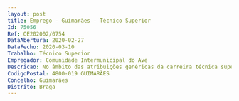 ```yaml
--- 
layout: post
title: Emprego - Guimarães - Técnico Superior
Id: 75056
Ref: OE202002/0754
DataAbertura: 2020-02-27
DataFecho: 2020-03-10
Trabalho: Técnico Superior
Empregador: Comunidade Intermunicipal do Ave
Descricao: No âmbito das atribuições genéricas da carreira técnica superior, de acordo com o disposto no anexo a que se refere o n.º 2 do artigo 88.º da LTFP. No âmbito das exigências específicas para o posto de trabalho  Supervisionar, orientar e monitorizar a atividade da brigada de sapadores florestais  Manter permanentemente atualizado o Sistema de Informação do Programa de Sapadores Florestais (SISF), com o registo da informação relativa à identificação dos sapadores florestais, da formação profissional, dos contratos de trabalho e seguros de acidentes de trabalho e da viatura, da atividade desenvolvida pela brigada, registos de ocorrência de incêndios e dos elementos relevantes da entidade titular  Apoiar na elaboração do plano anual de atividades dos sapadores florestais, bem como nos relatórios intermédios, nos termos do artigo 15.º do Decreto Lei n.º 8 2017, de 9 de janeiro  Apoiar na elaboração trimestral do plano de trabalhos de gestão de combustível  Promover a articulação das atividades da brigada de sapadores intermunicipais com as atividades promovidas pelo Gabinete Técnico Florestal Intermunicipal e dos Gabinetes Técnicos Florestais Municipais  Assegurar a silvicultura preventiva, na vertente da gestão de combustível florestal, com recurso a técnicas manuais, moto manuais, mecânicas ou fogo controlado, entre outras  Promover a manutenção e proteção de povoamentos florestais, no âmbito da gestão florestal e do controlo de agentes bióticos nocivos  Promover a silvicultura de carácter geral  Promover a manutenção e beneficiação de infraestruturas de defesa da floresta e de apoio à gestão florestal  Sensibilizar as populações para as normas de conduta em matéria de proteção florestal, nomeadamente no âmbito do uso do fogo, da limpeza das florestas e da fitossanidade  Promover a vigilância armada, primeira intervenção em incêndios florestais, apoio a operações de rescaldo e vigilância ativa pós rescaldo, no âmbito da proteção civil, sendo ainda um agente de proteção civil, nos termos da Lei de Bases Proteção Civil, aprovada pela Lei n.º 27 2006, de 3 de julho, alterada e republicada pela Lei n.º 80 2015, de 3 e agosto, com missões de intervenção de proteção civil previstas em diretivas operacionais específicas da Autoridade Nacional de Proteção Civil (ANPC)  Assegurar a operacionalidade e a manutenção de viaturas e equipamentos que lhe forem confiados  Comunicar a não operacionalidade do equipamento individual e coletivo, bem como a necessidade de manutenção ou substituição, em caso de perda ou deterioração grave, ou sempre que não assegure a funcionalidade e segurança da brigada de sapadores intermunicipais.	A descrição das funções em referência, não prejudica a atribuição ao trabalhador de funções, não expressamente mencionadas, que lhe sejam afins ou funcionalmente ligadas, para as quais detenham qualificação profissional adequada e que não impliquem a desvalorização profissional, nos termos do n.º 1 do artigo 81.º da LTFP.
CodigoPostal: 4800-019 GUIMARÃES
Concelho: Guimarães
Distrito: Braga
--- 
```

